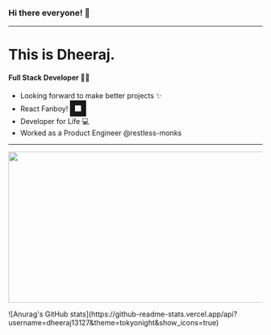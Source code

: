 ### Hi there everyone! :wave:
---
# This is Dheeraj.

#### Full Stack Developer :man_technologist:
+ Looking forward to make better projects :sparkles:
+ React Fanboy! <img src="https://cdn.freebiesupply.com/logos/large/2x/react-1-logo-png-transparent.png" width="12" height="12" border="10"/>
+ Developer for Life :computer:
+ Worked as a Product Engineer @restless-monks
---
<p align="center">
<img src="https://media3.giphy.com/media/qgQUggAC3Pfv687qPC/200.webp?cid=ecf05e478lk21jvh8o3bmzt550nit6rq7tptyhbqx7x2umtd&rid=200.webp&ct=g" height="300" width="600"/>
</p>
</p>
![Anurag's GitHub stats](https://github-readme-stats.vercel.app/api?username=dheeraj13127&theme=tokyonight&show_icons=true)


